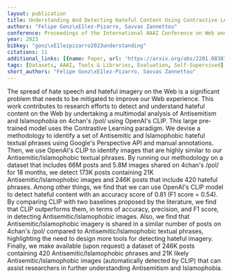 ```yaml
---
layout: publication
title: Understanding And Detecting Hateful Content Using Contrastive Learning
authors: "Felipe Gonz\xE1lez-Pizarro, Savvas Zannettou"
conference: Proceedings of the International AAAI Conference on Web and Social Media
year: 2023
bibkey: "gonz\xE1lezpizarro2023understanding"
citations: 11
additional_links: [{name: Paper, url: 'https://arxiv.org/abs/2201.08387'}]
tags: [Datasets, AAAI, Tools & Libraries, Evaluation, Self-Supervised]
short_authors: "Felipe Gonz\xE1lez-Pizarro, Savvas Zannettou"
---
```

The spread of hate speech and hateful imagery on the Web is a significant
problem that needs to be mitigated to improve our Web experience. This work
contributes to research efforts to detect and understand hateful content on the
Web by undertaking a multimodal analysis of Antisemitism and Islamophobia on
4chan's /pol/ using OpenAI's CLIP. This large pre-trained model uses the
Contrastive Learning paradigm. We devise a methodology to identify a set of
Antisemitic and Islamophobic hateful textual phrases using Google's Perspective
API and manual annotations. Then, we use OpenAI's CLIP to identify images that
are highly similar to our Antisemitic/Islamophobic textual phrases. By running
our methodology on a dataset that includes 66M posts and 5.8M images shared on
4chan's /pol/ for 18 months, we detect 173K posts containing 21K
Antisemitic/Islamophobic images and 246K posts that include 420 hateful
phrases. Among other things, we find that we can use OpenAI's CLIP model to
detect hateful content with an accuracy score of 0.81 (F1 score = 0.54). By
comparing CLIP with two baselines proposed by the literature, we find that CLIP
outperforms them, in terms of accuracy, precision, and F1 score, in detecting
Antisemitic/Islamophobic images. Also, we find that Antisemitic/Islamophobic
imagery is shared in a similar number of posts on 4chan's /pol/ compared to
Antisemitic/Islamophobic textual phrases, highlighting the need to design more
tools for detecting hateful imagery. Finally, we make available (upon request)
a dataset of 246K posts containing 420 Antisemitic/Islamophobic phrases and 21K
likely Antisemitic/Islamophobic images (automatically detected by CLIP) that
can assist researchers in further understanding Antisemitism and Islamophobia.